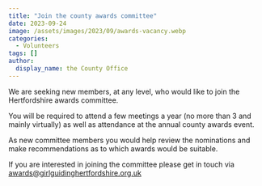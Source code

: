 ```yaml
---
title: "Join the county awards committee"
date: 2023-09-24
image: /assets/images/2023/09/awards-vacancy.webp
categories:
  - Volunteers
tags: []
author:
  display_name: the County Office
---
```

We are seeking new members, at any level, who would like to join the Hertfordshire awards committee.

You will be required to attend a few meetings a year (no more than 3 and mainly virtually) as well as attendance at the annual county awards event.

As new committee members you would help review the nominations and make recommendations as to which awards would be suitable.

If you are interested in joining the committee please get in touch via <awards@girlguidinghertfordshire.org.uk>
